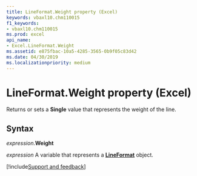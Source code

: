 ```yaml
---
title: LineFormat.Weight property (Excel)
keywords: vbaxl10.chm110015
f1_keywords:
- vbaxl10.chm110015
ms.prod: excel
api_name:
- Excel.LineFormat.Weight
ms.assetid: e875fbac-10a5-4285-3565-0b9f05c83d42
ms.date: 04/30/2019
ms.localizationpriority: medium
---
```



# LineFormat.Weight property (Excel)

Returns or sets a **Single** value that represents the weight of the line.


## Syntax

_expression_.**Weight**

_expression_ A variable that represents a **[LineFormat](Excel.LineFormat.md)** object.




[!include[Support and feedback](~/includes/feedback-boilerplate.md)]